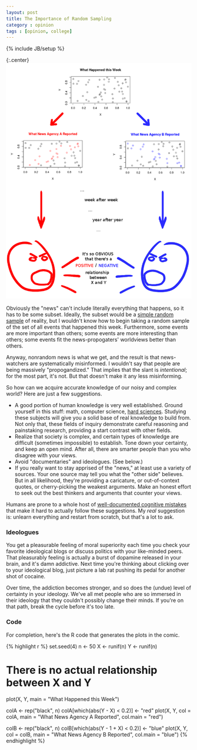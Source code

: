 ```yaml
---
layout: post
title: The Importance of Random Sampling
category : opinion
tags : [opinion, college]
---
```

{% include JB/setup %}


{:.center}
![random sampling comic](/static/2013-02-17-the-importance-of-random-sampling/randomsampling.png) 

Obviously the "news" can't include literally everything that happens, so it has to be some subset. Ideally, the subset would be a [simple random sample](https://en.wikipedia.org/wiki/Simple_random_sample) of reality, but I wouldn't know how to begin taking a random sample of the set of all events that happened this week. Furthermore, some events are more important than others; some events are more interesting than others; some events fit the news-propogaters' worldviews better than others.

Anyway, nonrandom news is what we get, and the result is that news-watchers are systematically misinformed. I wouldn't say that people are being massively "propogandized." That implies that the slant is *intentional*; for the most part, it's not. But that doesn't make it any less misinforming.

So how can we acquire accurate knowledge of our noisy and complex world? Here are just a few suggestions.

- A good portion of human knowledge is very well established. Ground yourself in this stuff: math, computer science, [hard sciences](http://en.wikipedia.org/wiki/Hard_and_soft_science). Studying these subjects will give you a solid base of real knowledge to build from. Not only that, these fields of inquiry demonstrate careful reasoning and painstaking research, providing a start contrast with other fields.
- Realize that society is complex, and certain types of knowledge are difficult (sometimes impossible) to establish. Tone down your certainty, and keep an open mind. After all, there are smarter people than you who disagree with your views.
- Avoid "documentaries" and ideologues. (See below.)
- If you really want to stay apprised of the "news," at least use a variety of sources. Your one source may tell you what the "other side" believes. But in all likelihood, they're providing a caricature, or out-of-context quotes, or cherry-picking the weakest arguments. Make an honest effort to seek out the best thinkers and arguments that counter your views.

Humans are prone to a whole host of [well-documented cognitive mistakes](https://en.wikipedia.org/wiki/List_of_biases_in_judgment_and_decision_making) that make it hard to actually follow these suggestions. My *real* suggestion is: unlearn everything and restart from scratch, but that's a lot to ask.


### Ideologues

You get a pleasurable feeling of moral superiority each time you check your favorite ideological blogs or discuss politics with your like-minded peers. That pleasurably feeling is actually a burst of dopamine released in your brain, and it's damn addictive. Next time you're thinking about clicking over to your ideological blog, just picture a lab rat pushing its pedal for another shot of cocaine.

Over time, the addiction becomes stronger, and so does the (undue) level of certainty in your ideology. We've all met people who are so immersed in their ideology that they couldn't possibly change their minds. If you're on that path, break the cycle before it's too late.


### Code

For completion, here's the R code that generates the plots in the comic.

{% highlight r %}
set.seed(4)
n <- 50
X <- runif(n)
Y <- runif(n)
# There is no actual relationship between X and Y
plot(X, Y, main = "What Happened this Week")

colA <- rep("black", n)
colA[which(abs(Y - X) < 0.2)] <- "red"
plot(X, Y, col = colA, main = "What News Agency A Reported", col.main = "red")

colB <- rep("black", n)
colB[which(abs(Y - 1 + X) < 0.2)] <- "blue"
plot(X, Y, col = colB, main = "What News Agency B Reported", col.main = "blue")
{% endhighlight %}
